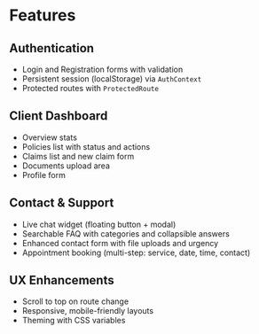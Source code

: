 # Features

## Authentication
- Login and Registration forms with validation
- Persistent session (localStorage) via `AuthContext`
- Protected routes with `ProtectedRoute`

## Client Dashboard
- Overview stats
- Policies list with status and actions
- Claims list and new claim form
- Documents upload area
- Profile form

## Contact & Support
- Live chat widget (floating button + modal)
- Searchable FAQ with categories and collapsible answers
- Enhanced contact form with file uploads and urgency
- Appointment booking (multi-step: service, date, time, contact)

## UX Enhancements
- Scroll to top on route change
- Responsive, mobile-friendly layouts
- Theming with CSS variables
